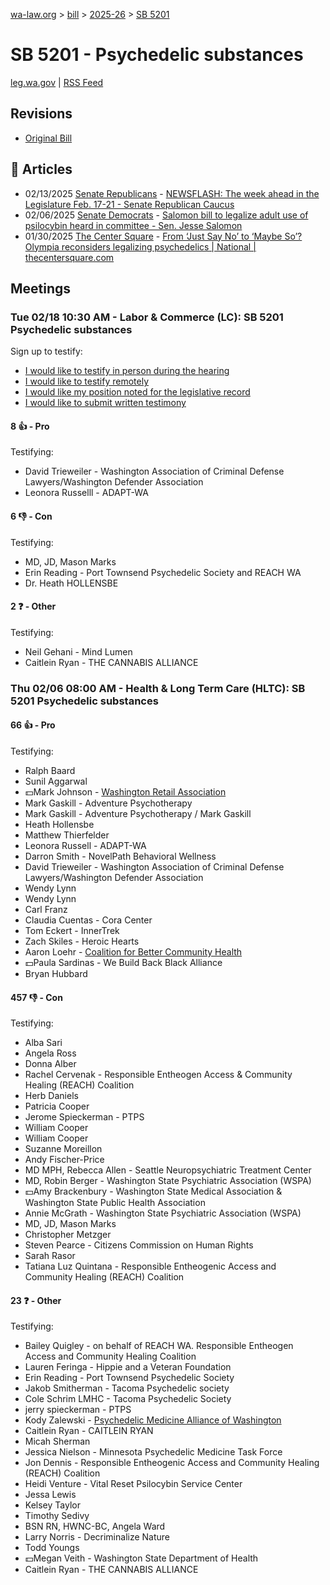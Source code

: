 [wa-law.org](/) > [bill](/bill/) > [2025-26](/bill/2025-26/) > [SB 5201](/bill/2025-26/sb/5201/)

# SB 5201 - Psychedelic substances
[leg.wa.gov](https://app.leg.wa.gov/billsummary?BillNumber=5201&Year=2025&Initiative=false) | [RSS Feed](./rss.xml)

## Revisions
* [Original Bill](1/)

## 📰 Articles
* 02/13/2025 [Senate Republicans](/org/senate_republicans/) - [NEWSFLASH: The week ahead in the Legislature Feb. 17-21 - Senate Republican Caucus](https://src.wastateleg.org/blog/newsflash-week-ahead-legislature-feb-17-21/#:~:text=SB%205201)
* 02/06/2025 [Senate Democrats](/org/senate_democrats/) - [Salomon bill to legalize adult use of psilocybin heard in committee - Sen. Jesse Salomon](https://senatedemocrats.wa.gov/salomon/2025/02/06/salomon-bill-to-legalize-adult-use-of-psilocybin-heard-in-committee/#:~:text=Senate%20Bill%205201)
* 01/30/2025 [The Center Square](/org/the_center_square/) - [From ‘Just Say No’ to ‘Maybe So’? Olympia reconsiders legalizing psychedelics | National | thecentersquare.com](https://www.thecentersquare.com/national/article_1e0683ca-df53-11ef-a4a4-77a2f4145668.html#:~:text=Senate%20Bill%205201)

## Meetings
### Tue 02/18 10:30 AM - Labor & Commerce (LC): SB 5201 Psychedelic substances
Sign up to testify:
* [I would like to testify in person during the hearing](https://app.leg.wa.gov/csi/Testifier/Add?chamber=House&mId=32831&aId=164495&caId=25852&tId=1)
* [I would like to testify remotely](https://app.leg.wa.gov/csi/Testifier/Add?chamber=House&mId=32831&aId=164495&caId=25852&tId=2)
* [I would like my position noted for the legislative record](https://app.leg.wa.gov/csi/Testifier/Add?chamber=House&mId=32831&aId=164495&caId=25852&tId=3)
* [I would like to submit written testimony](https://app.leg.wa.gov/csi/Testifier/Add?chamber=House&mId=32831&aId=164495&caId=25852&tId=4)

#### 8 👍 - Pro
Testifying:
* David Trieweiler - Washington Association of Criminal Defense Lawyers/Washington Defender Association
* Leonora Russelll - ADAPT-WA

#### 6 👎 - Con
Testifying:
* MD, JD, Mason Marks
* Erin Reading - Port Townsend Psychedelic Society and REACH WA
* Dr. Heath HOLLENSBE

#### 2 ❓ - Other
Testifying:
* Neil Gehani - Mind Lumen
* Caitlein Ryan - THE CANNABIS ALLIANCE

### Thu 02/06 08:00 AM - Health & Long Term Care (HLTC): SB 5201 Psychedelic substances
#### 66 👍 - Pro
Testifying:
* Ralph Baard
* Sunil Aggarwal
* 💵Mark Johnson - [Washington Retail Association](/org/washington_retail_association/)
* Mark Gaskill - Adventure Psychotherapy
* Mark Gaskill - Adventure Psychotherapy / Mark Gaskill
* Heath Hollensbe
* Matthew Thierfelder
* Leonora Russell - ADAPT-WA
* Darron Smith - NovelPath Behavioral Wellness
* David Trieweiler - Washington Association of Criminal Defense Lawyers/Washington Defender Association
* Wendy Lynn
* Wendy Lynn
* Carl Franz
* Claudia Cuentas - Cora Center
* Tom Eckert - InnerTrek
* Zach Skiles - Heroic Hearts
* Aaron Loehr - [Coalition for Better Community Health](/org/coalition_for_better_community_health/)
* 💵Paula Sardinas - We Build Back Black Alliance
* Bryan Hubbard

#### 457 👎 - Con
Testifying:
* Alba Sari
* Angela Ross
* Donna Alber
* Rachel Cervenak - Responsible Entheogen Access & Community Healing (REACH) Coalition
* Herb Daniels
* Patricia Cooper
* Jerome Spieckerman - PTPS
* William Cooper
* William Cooper
* Suzanne Moreillon
* Andy Fischer-Price
* MD MPH, Rebecca Allen - Seattle Neuropsychiatric Treatment Center
* MD, Robin Berger - Washington State Psychiatric Association (WSPA)
* 💵Amy Brackenbury - Washington State Medical Association & Washington State Public Health Association
* Annie McGrath - Washington State Psychiatric Association (WSPA)
* MD, JD, Mason Marks
* Christopher Metzger
* Steven Pearce - Citizens Commission on Human Rights
* Sarah Rasor
* Tatiana Luz Quintana - Responsible Entheogenic Access and Community Healing (REACH) Coalition

#### 23 ❓ - Other
Testifying:
* Bailey Quigley - on behalf of REACH WA. Responsible Entheogen Access and Community Healing Coalition
* Lauren Feringa - Hippie and a Veteran Foundation
* Erin Reading - Port Townsend Psychedelic Society
* Jakob Smitherman - Tacoma Psychedelic society
* Cole Schrim LMHC - Tacoma Psychedelic Society
* jerry spieckerman - PTPS
* Kody Zalewski - [Psychedelic Medicine Alliance of Washington](/org/psychedelic_medicine_alliance_of_washington/)
* Caitlein Ryan - CAITLEIN RYAN
* Micah Sherman
* Jessica Nielson - Minnesota Psychedelic Medicine Task Force
* Jon Dennis - Responsible Entheogenic Access and Community Healing (REACH) Coalition
* Heidi Venture - Vital Reset Psilocybin Service Center
* Jessa Lewis
* Kelsey Taylor
* Timothy Sedivy
* BSN RN, HWNC-BC, Angela Ward
* Larry Norris - Decriminalize Nature
* Todd Youngs
* 💵Megan Veith - Washington State Department of Health
* Caitlein Ryan - THE CANNABIS ALLIANCE
